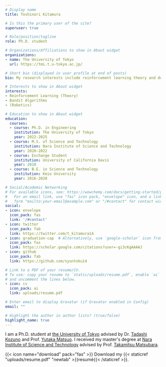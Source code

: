 ```yaml
---
# Display name
title: Toshinori Kitamura

# Is this the primary user of the site?
superuser: true

# Role/position/tagline
role: Ph.D. student

# Organizations/Affiliations to show in About widget
organizations:
- name: The University of Tokyo
  url: https://tmi.t.u-tokyo.ac.jp/

# Short bio (displayed in user profile at end of posts)
bio: My research interests include reinforcement learning theory and deep learning.

# Interests to show in About widget
interests:
- Reinforcement Learning (Theory)
- Bandit Algorithms
- (Robotics)

# Education to show in About widget
education:
  courses:
  - course: Ph.D. in Engineering
    institution: The University of Tokyo
    year: 2022-2025
  - course: M.S. of Science and Technology
    institution: Nara Institute of Science and Technology
    year: 2020-2022
  - course: Exchange Student
    institution: University of California Davis
    year: 2018
  - course: B.E. in Science and Technology 
    institution: Keio University
    year: 2016-2020

# Social/Academic Networking
# For available icons, see: https://wowchemy.com/docs/getting-started/page-builder/#icons
#   For an email link, use "fas" icon pack, "envelope" icon, and a link in the
#   form "mailto:your-email@example.com" or "/#contact" for contact widget.
social:
- icon: envelope
  icon_pack: fas
  link: '/#contact'
- icon: twitter
  icon_pack: fab
  link: https://twitter.com/t_kitamura14
- icon: graduation-cap  # Alternatively, use `google-scholar` icon from `ai` icon pack
  icon_pack: fas
  link: https://scholar.google.com/citations?user=-gi3cKgAAAAJ
- icon: github
  icon_pack: fab
  link: https://github.com/syuntoku14

# Link to a PDF of your resume/CV.
# To use: copy your resume to `static/uploads/resume.pdf`, enable `ai` icons in `params.toml`, 
# and uncomment the lines below.
- icon: cv
  icon_pack: ai
  link: uploads/resume.pdf

# Enter email to display Gravatar (if Gravatar enabled in Config)
email: ""

# Highlight the author in author lists? (true/false)
highlight_name: true
---
```


I am a Ph.D. student at [the University of Tokyo](https://www.u-tokyo.ac.jp/en/) advised by Dr. [Tadashi Kozuno](https://scholar.google.com/citations?user=4VJmx8QAAAAJ&hl=en) and Prof. [Yutaka Matsuo](https://scholar.google.co.jp/citations?user=Dy8iau4AAAAJ&hl=en). 
I received my master's degree at [Nara Institute of Science and Technology](https://www.naist.jp/en/) advised by Prof. [Takamitsu Matsubara](https://scholar.google.com/citations?user=RFDSj_0AAAAJ&hl=en).

{{< icon name="download" pack="fas" >}} Download my {{< staticref "uploads/resume.pdf" "newtab" >}}resumé{{< /staticref >}}.
